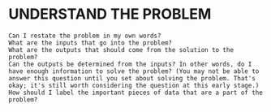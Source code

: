 # UNDERSTAND THE PROBLEM

    Can I restate the problem in my own words?
    What are the inputs that go into the problem?
    What are the outputs that should come from the solution to the problem?
    Can the outputs be determined from the inputs? In other words, do I have enough information to solve the problem? (You may not be able to answer this question until you set about solving the problem. That's okay; it's still worth considering the question at this early stage.)
    How should I label the important pieces of data that are a part of the problem?


